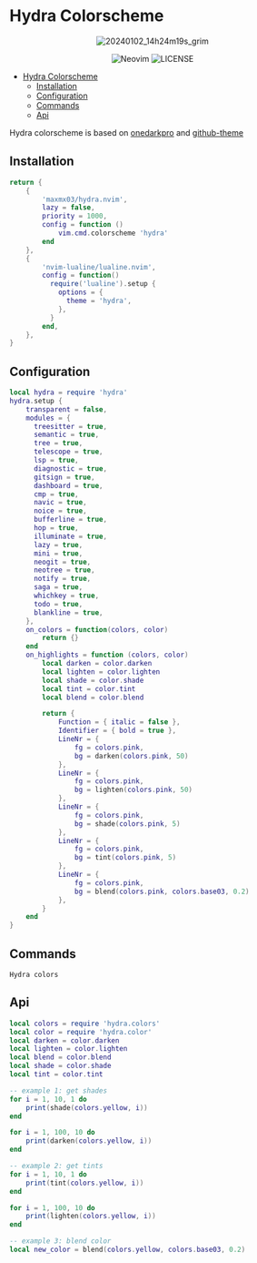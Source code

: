 # Hydra Colorscheme

<div align="center">
  
![20240102_14h24m19s_grim](https://github.com/maxmx03/hydra.nvim/assets/50273941/4414a2c4-371a-4a7d-bbbc-e29ba3dd76ad)
  
![Neovim](https://img.shields.io/badge/Neovim-v0.9.1+-blue?NeoVim-%2357A143.svg?&style=for-the-badge&logo=neovim&logoColor=white)
![LICENSE](https://shields.io/badge/LICENSE-MIT-orange?style=for-the-badge)

</div>

<!--toc:start-->
- [Hydra Colorscheme](#hydra-colorscheme)
  - [Installation](#installation)
  - [Configuration](#configuration)
  - [Commands](#commands)
  - [Api](#api)
<!--toc:end-->

Hydra colorscheme is based on [onedarkpro](olimorris/onedarkpro.nvim) and [github-theme](projekt0n/github-nvim-theme)

## Installation

```lua
return {
    {
        'maxmx03/hydra.nvim',
        lazy = false,
        priority = 1000,
        config = function ()
            vim.cmd.colorscheme 'hydra'
        end
    },
    {
        'nvim-lualine/lualine.nvim',
        config = function()
          require('lualine').setup {
            options = {
              theme = 'hydra',
            },
          }
        end,
    },
}
```

## Configuration

```lua
local hydra = require 'hydra'
hydra.setup {
    transparent = false,
    modules = {
      treesitter = true,
      semantic = true,
      tree = true,
      telescope = true,
      lsp = true,
      diagnostic = true,
      gitsign = true,
      dashboard = true,
      cmp = true,
      navic = true,
      noice = true,
      bufferline = true,
      hop = true,
      illuminate = true,
      lazy = true,
      mini = true,
      neogit = true,
      neotree = true,
      notify = true,
      saga = true,
      whichkey = true,
      todo = true,
      blankline = true,
    },
    on_colors = function(colors, color)
        return {}
    end
    on_highlights = function (colors, color)
        local darken = color.darken
        local lighten = color.lighten
        local shade = color.shade
        local tint = color.tint
        local blend = color.blend

        return {
            Function = { italic = false },
            Identifier = { bold = true },
            LineNr = {
                fg = colors.pink,
                bg = darken(colors.pink, 50)
            },
            LineNr = {
                fg = colors.pink,
                bg = lighten(colors.pink, 50)
            },
            LineNr = {
                fg = colors.pink,
                bg = shade(colors.pink, 5)
            },
            LineNr = {
                fg = colors.pink,
                bg = tint(colors.pink, 5)
            },
            LineNr = {
                fg = colors.pink,
                bg = blend(colors.pink, colors.base03, 0.2)
            },
        }
    end
}
```

## Commands

`Hydra colors`

## Api

```lua
local colors = require 'hydra.colors'
local color = require 'hydra.color'
local darken = color.darken
local lighten = color.lighten
local blend = color.blend
local shade = color.shade
local tint = color.tint

-- example 1: get shades
for i = 1, 10, 1 do
    print(shade(colors.yellow, i))
end

for i = 1, 100, 10 do
    print(darken(colors.yellow, i))
end

-- example 2: get tints
for i = 1, 10, 1 do
    print(tint(colors.yellow, i))
end

for i = 1, 100, 10 do
    print(lighten(colors.yellow, i))
end

-- example 3: blend color
local new_color = blend(colors.yellow, colors.base03, 0.2)
```
